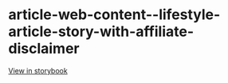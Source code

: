 # article-web-content--lifestyle-article-story-with-affiliate-disclaimer

[View in storybook](https://raw.githack.com/Independent-Digital-News-and-Media-Ltd/indy-branch-review/PR-7294-sb/index.html?path=/story/article-web-content--lifestyle-article-story-with-affiliate-disclaimer)
